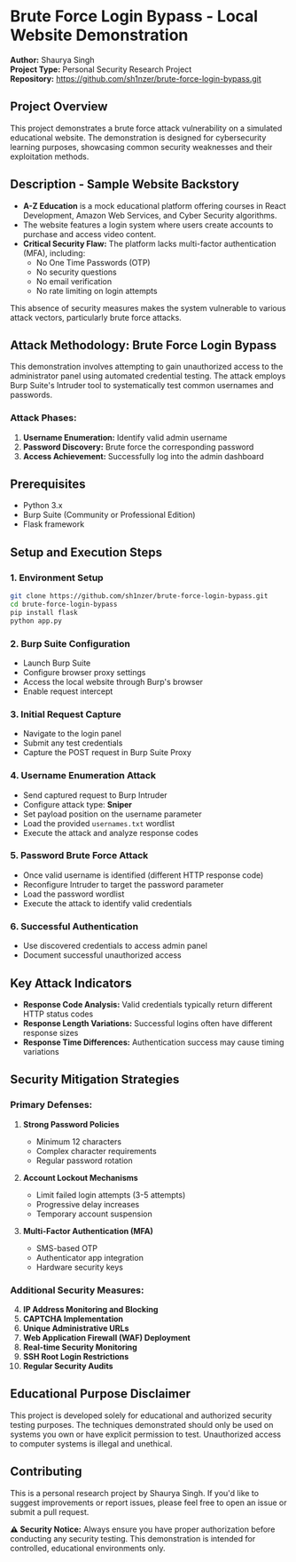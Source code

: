 
# Brute Force Login Bypass - Local Website Demonstration

**Author:** Shaurya Singh  
**Project Type:** Personal Security Research Project  
**Repository:** https://github.com/sh1nzer/brute-force-login-bypass.git

## Project Overview

This project demonstrates a brute force attack vulnerability on a simulated educational website. The demonstration is designed for cybersecurity learning purposes, showcasing common security weaknesses and their exploitation methods.

## Description - Sample Website Backstory

- **A-Z Education** is a mock educational platform offering courses in React Development, Amazon Web Services, and Cyber Security algorithms.
- The website features a login system where users create accounts to purchase and access video content.
- **Critical Security Flaw:** The platform lacks multi-factor authentication (MFA), including:
  - No One Time Passwords (OTP)
  - No security questions
  - No email verification
  - No rate limiting on login attempts

This absence of security measures makes the system vulnerable to various attack vectors, particularly brute force attacks.

## Attack Methodology: Brute Force Login Bypass

This demonstration involves attempting to gain unauthorized access to the administrator panel using automated credential testing. The attack employs Burp Suite's Intruder tool to systematically test common usernames and passwords.

### Attack Phases:
1. **Username Enumeration:** Identify valid admin username
2. **Password Discovery:** Brute force the corresponding password
3. **Access Achievement:** Successfully log into the admin dashboard

## Prerequisites

- Python 3.x
- Burp Suite (Community or Professional Edition)
- Flask framework

## Setup and Execution Steps

### 1. Environment Setup
```bash
git clone https://github.com/sh1nzer/brute-force-login-bypass.git
cd brute-force-login-bypass
pip install flask
python app.py
```

### 2. Burp Suite Configuration
- Launch Burp Suite
- Configure browser proxy settings
- Access the local website through Burp's browser
- Enable request intercept

### 3. Initial Request Capture
- Navigate to the login panel
- Submit any test credentials
- Capture the POST request in Burp Suite Proxy

### 4. Username Enumeration Attack
- Send captured request to Burp Intruder
- Configure attack type: **Sniper**
- Set payload position on the username parameter
- Load the provided `usernames.txt` wordlist
- Execute the attack and analyze response codes

### 5. Password Brute Force Attack
- Once valid username is identified (different HTTP response code)
- Reconfigure Intruder to target the password parameter
- Load the password wordlist
- Execute the attack to identify valid credentials

### 6. Successful Authentication
- Use discovered credentials to access admin panel
- Document successful unauthorized access

## Key Attack Indicators

- **Response Code Analysis:** Valid credentials typically return different HTTP status codes
- **Response Length Variations:** Successful logins often have different response sizes
- **Response Time Differences:** Authentication success may cause timing variations

## Security Mitigation Strategies

### Primary Defenses:
1. **Strong Password Policies**
   - Minimum 12 characters
   - Complex character requirements
   - Regular password rotation

2. **Account Lockout Mechanisms**
   - Limit failed login attempts (3-5 attempts)
   - Progressive delay increases
   - Temporary account suspension

3. **Multi-Factor Authentication (MFA)**
   - SMS-based OTP
   - Authenticator app integration
   - Hardware security keys

### Additional Security Measures:
4. **IP Address Monitoring and Blocking**
5. **CAPTCHA Implementation**
6. **Unique Administrative URLs**
7. **Web Application Firewall (WAF) Deployment**
8. **Real-time Security Monitoring**
9. **SSH Root Login Restrictions**
10. **Regular Security Audits**

## Educational Purpose Disclaimer

This project is developed solely for educational and authorized security testing purposes. The techniques demonstrated should only be used on systems you own or have explicit permission to test. Unauthorized access to computer systems is illegal and unethical.

## Contributing

This is a personal research project by Shaurya Singh. If you'd like to suggest improvements or report issues, please feel free to open an issue or submit a pull request.


**⚠️ Security Notice:** Always ensure you have proper authorization before conducting any security testing. This demonstration is intended for controlled, educational environments only.
```




